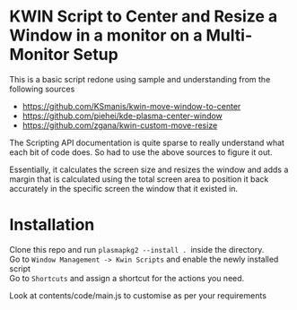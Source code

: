 # KWIN Script to Center and Resize a Window in a monitor on a Multi-Monitor Setup

This is a basic script redone using sample and understanding from the following sources
* https://github.com/KSmanis/kwin-move-window-to-center
* https://github.com/piehei/kde-plasma-center-window
* https://github.com/zgana/kwin-custom-move-resize

The Scripting API documentation is quite sparse to really understand what each bit of code does.
So had to use the above sources to figure it out.

Essentially, it calculates the screen size and resizes the window and adds a margin that is calculated using the total screen area to position it back accurately in the specific screen the window that it existed in.

# Installation

Clone this repo and run `plasmapkg2 --install . `inside the directory.  
Go to `Window Management -> Kwin Scripts` and enable the newly installed script  
Go to `Shortcuts` and assign a shortcut for the actions you need.

Look at  contents/code/main.js to customise as per your requirements
